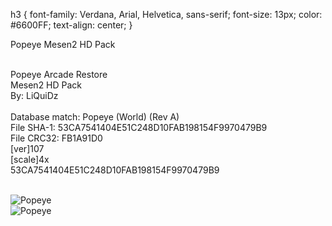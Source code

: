 
h3 {
	font-family: Verdana, Arial, Helvetica, sans-serif;
	font-size: 13px;
	color: #6600FF;
	text-align: center;
}

Popeye Mesen2 HD Pack <br>
<br>


Popeye Arcade Restore<br>
Mesen2 HD Pack<br>
By: LiQuiDz<br>
<br>
Database match: Popeye (World) (Rev A)<br>
File SHA-1: 53CA7541404E51C248D10FAB198154F9970479B9<br>
File CRC32: FB1A91D0<br>
[ver]107<br>
[scale]4x<br>
<supportedRom>53CA7541404E51C248D10FAB198154F9970479B9<br>
<br>
  </h3> 
<img src="http://liquidz.speedpost.net/OnlinePhoto/GitHub/HDNES-Popeye/Popeye1.jpg" align="center" alt="Popeye" border="0">

<br>
<img src="http://liquidz.speedpost.net/OnlinePhoto/GitHub/HDNES-Popeye/Popeye2.jpg" align="center" alt="Popeye" border="0">

<br>


